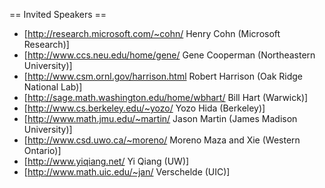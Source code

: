 == Invited Speakers ==

  * [http://research.microsoft.com/~cohn/ Henry Cohn (Microsoft Research)]
  * [http://www.ccs.neu.edu/home/gene/ Gene Cooperman (Northeastern University)]
  * [http://www.csm.ornl.gov/harrison.html Robert Harrison (Oak Ridge National Lab)]
  * [http://sage.math.washington.edu/home/wbhart/ Bill Hart (Warwick)]
  * [http://www.cs.berkeley.edu/~yozo/ Yozo Hida (Berkeley)]
  * [http://www.math.jmu.edu/~martin/ Jason Martin (James Madison University)]
  * [http://www.csd.uwo.ca/~moreno/ Moreno Maza and Xie (Western Ontario)]
  * [http://www.yiqiang.net/ Yi Qiang (UW)]
  * [http://www.math.uic.edu/~jan/ Verschelde (UIC)]
